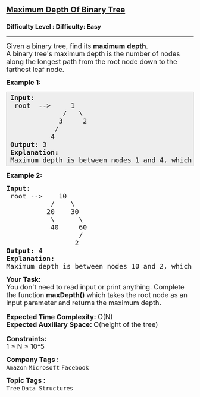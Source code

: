 <h2><a href="https://www.geeksforgeeks.org/problems/maximum-depth-of-binary-tree/1">Maximum Depth Of Binary Tree</a></h2><h3>Difficulty Level : Difficulty: Easy</h3><hr><div class="problems_problem_content__Xm_eO" style="user-select: auto;"><p style="user-select: auto;"><span style="font-size: 18px; user-select: auto;">Given a binary tree, find its <strong style="user-select: auto;">maximum</strong>&nbsp;<strong style="user-select: auto;">depth</strong>.<br style="user-select: auto;">A binary tree's maximum depth is the number of nodes along the longest path from the root node down to the farthest leaf node.</span></p>
<p style="user-select: auto;"><span style="font-size: 18px; user-select: auto;"><strong style="user-select: auto;">Example 1:</strong></span></p>
<pre style="background: rgb(238, 238, 238); border: 1px solid rgb(204, 204, 204); padding: 5px 10px; --darkreader-inline-bgimage: initial; --darkreader-inline-bgcolor: #222426; --darkreader-inline-border-top: #3e4446; --darkreader-inline-border-right: #3e4446; --darkreader-inline-border-bottom: #3e4446; --darkreader-inline-border-left: #3e4446; user-select: auto;"><span style="font-size: 18px; user-select: auto;"><strong style="user-select: auto;">Input:</strong><br style="user-select: auto;">&nbsp;root&nbsp; --&gt;&nbsp; &nbsp; &nbsp;1<br style="user-select: auto;">  &nbsp; &nbsp;  &nbsp; &nbsp; &nbsp; /&nbsp;&nbsp; \<br style="user-select: auto;">  &nbsp; &nbsp; &nbsp; &nbsp;   3&nbsp; &nbsp;  2<br style="user-select: auto;">  &nbsp; &nbsp; &nbsp; &nbsp;  /<br style="user-select: auto;">  &nbsp; &nbsp; &nbsp; &nbsp; 4 &nbsp;&nbsp;&nbsp;&nbsp;&nbsp;&nbsp;&nbsp;&nbsp;&nbsp; </span><br style="user-select: auto;"><strong style="user-select: auto;"><span style="font-size: 18px; user-select: auto;">Output:</span></strong><span style="font-size: 18px; user-select: auto;"> 3<br style="user-select: auto;"><strong style="user-select: auto;">Explanation:</strong><br style="user-select: auto;">Maximum depth is between nodes 1 and 4, which is 3.</span></pre>
<p style="user-select: auto;"><span style="font-size: 18px; user-select: auto;"><strong style="user-select: auto;">Example 2:</strong></span></p>
<pre style="user-select: auto;"><span style="font-size: 18px; user-select: auto;"><strong style="user-select: auto;">Input:</strong>
 root --&gt;    10
           /    \
          20    30
           \      \  
           40     60
                  /
                 2 </span>
<strong style="user-select: auto;"><span style="font-size: 18px; user-select: auto;">Output: </span></strong><span style="font-size: 18px; user-select: auto;">4
<strong style="user-select: auto;">Explanation:</strong>
Maximum depth is between nodes 10 and 2, which is 4
</span></pre>
<p style="user-select: auto;"><span style="font-size: 18px; user-select: auto;"><strong style="user-select: auto;">Your Task: &nbsp;</strong><br style="user-select: auto;">You don't need to read input or print anything. Complete the function <strong style="user-select: auto;">maxDepth()</strong> which takes the root node as an input parameter and returns the maximum depth.</span><br style="user-select: auto;">&nbsp;<br style="user-select: auto;"><span style="font-size: 18px; user-select: auto;"><strong style="user-select: auto;">Expected Time Complexity: </strong>O(N)<br style="user-select: auto;"><strong style="user-select: auto;">Expected Auxiliary Space: </strong>O(height of the tree)</span><br style="user-select: auto;">&nbsp;<br style="user-select: auto;"><span style="font-size: 18px; user-select: auto;"><strong style="user-select: auto;">Constraints:</strong><br style="user-select: auto;">1 ≤ N ≤ 10^5</span></p></div><p><span style=font-size:18px><strong>Company Tags : </strong><br><code>Amazon</code>&nbsp;<code>Microsoft</code>&nbsp;<code>Facebook</code>&nbsp;<br><p><span style=font-size:18px><strong>Topic Tags : </strong><br><code>Tree</code>&nbsp;<code>Data Structures</code>&nbsp;